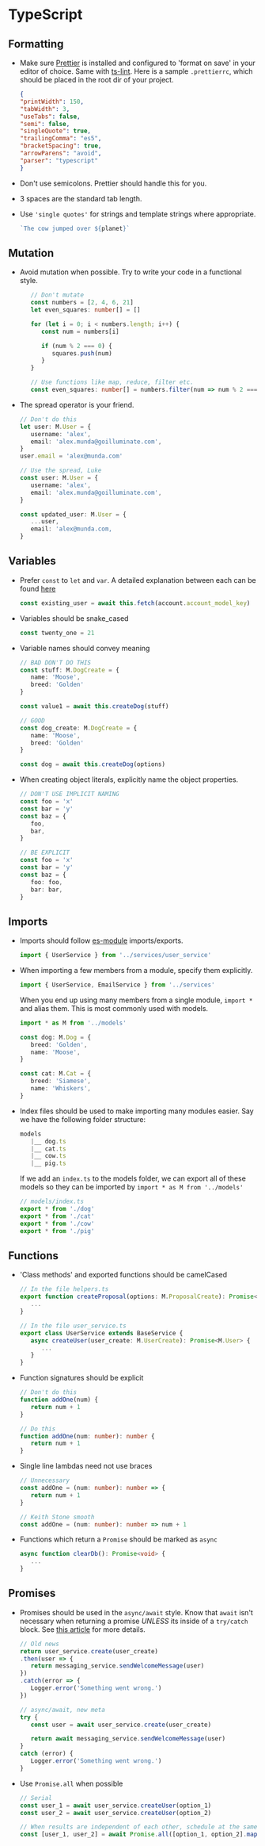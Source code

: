# TypeScript

## Formatting
* Make sure [Prettier](https://prettier.io/) is installed and configured to 'format on save' in your editor of choice. Same with [ts-lint](https://palantir.github.io/tslint/). Here is a sample `.prettierrc`, which should be placed in the root dir of your project.
   ```json
   {
   "printWidth": 150,
   "tabWidth": 3,
   "useTabs": false,
   "semi": false,
   "singleQuote": true,
   "trailingComma": "es5",
   "bracketSpacing": true,
   "arrowParens": "avoid",
   "parser": "typescript"
   }
   ```

* Don't use semicolons. Prettier should handle this for you.

* 3 spaces are the standard tab length.

* Use `'single quotes'` for strings and template strings where appropriate.
   ```typescript
   `The cow jumped over ${planet}`
   ```

## Mutation
* Avoid mutation when possible. Try to write your code in a functional style.
   ```typescript
      // Don't mutate
      const numbers = [2, 4, 6, 21]
      let even_squares: number[] = []

      for (let i = 0; i < numbers.length; i++) {
         const num = numbers[i]

         if (num % 2 === 0) {
            squares.push(num)
         }
      }

      // Use functions like map, reduce, filter etc.
      const even_squares: number[] = numbers.filter(num => num % 2 === 0).map(num => num * num)
   ```
* The spread operator is your friend.
   ```typescript
   // Don't do this
   let user: M.User = {
      username: 'alex',
      email: 'alex.munda@goilluminate.com',
   }
   user.email = 'alex@munda.com'

   // Use the spread, Luke
   const user: M.User = {
      username: 'alex',
      email: 'alex.munda@goilluminate.com',
   }

   const updated_user: M.User = {
      ...user,
      email: 'alex@munda.com,
   }
   ```

## Variables
* Prefer `const` to `let` and `var`. A detailed explanation between each can be found [here](https://tylermcginnis.com/var-let-const/)
   ```typescript
   const existing_user = await this.fetch(account.account_model_key)
   ```

* Variables should be snake_cased
   ```typescript
   const twenty_one = 21
   ```

* Variable names should convey meaning
   ```typescript
   // BAD DON'T DO THIS
   const stuff: M.DogCreate = {
      name: 'Moose',
      breed: 'Golden'
   }

   const value1 = await this.createDog(stuff)

   // GOOD
   const dog_create: M.DogCreate = {
      name: 'Moose',
      breed: 'Golden'
   }

   const dog = await this.createDog(options)
   ```
* When creating object literals, explicitly name the object properties.
   ```typescript
   // DON'T USE IMPLICIT NAMING
   const foo = 'x'
   const bar = 'y'
   const baz = {
      foo,
      bar,
   }
   ```
   ```typescript
   // BE EXPLICIT
   const foo = 'x'
   const bar = 'y'
   const baz = {
      foo: foo,
      bar: bar,
   }
   ```

## Imports
* Imports should follow [es-module](https://hacks.mozilla.org/2018/03/es-modules-a-cartoon-deep-dive/) imports/exports.
   ```typescript
   import { UserService } from '../services/user_service'
   ```
* When importing a few members from a module, specify them explicitly.
   ```typescript
   import { UserService, EmailService } from '../services'
   ```
   When you end up using many members from a single module, `import *` and alias them. This is most commonly used with models.
   ```typescript
   import * as M from '../models'

   const dog: M.Dog = {
      breed: 'Golden',
      name: 'Moose',
   }

   const cat: M.Cat = {
      breed: 'Siamese',
      name: 'Whiskers',
   }
   ```
* Index files should be used to make importing many modules easier. Say we have the following folder structure:
   ```typescript
   models
      |__ dog.ts
      |__ cat.ts
      |__ cow.ts
      |__ pig.ts
   ```
   If we add an `index.ts` to the models folder, we can export all of these models so they can be imported by `import * as M from '../models'`
   ```typescript
   // models/index.ts
   export * from './dog'
   export * from './cat'
   export * from './cow'
   export * from './pig'
   ```

## Functions
* 'Class methods' and exported functions should be camelCased
   ```typescript
   // In the file helpers.ts
   export function createProposal(options: M.ProposalCreate): Promise<M.Proposal> {
      ...
   }
   ```
   ```typescript
   // In the file user_service.ts
   export class UserService extends BaseService {
      async createUser(user_create: M.UserCreate): Promise<M.User> {
         ...
      }
   }
   ```
* Function signatures should be explicit
   ```typescript
   // Don't do this
   function addOne(num) {
      return num + 1
   }

   // Do this
   function addOne(num: number): number {
      return num + 1
   }
   ```
* Single line lambdas need not use braces
   ```typescript
   // Unnecessary
   const addOne = (num: number): number => {
      return num + 1
   }

   // Keith Stone smooth
   const addOne = (num: number): number => num + 1
   ```
* Functions which return a `Promise` should be marked as `async`
   ```typescript
   async function clearDb(): Promise<void> {
      ...
   }
   ```

## Promises
* Promises should be used in the `async/await` style. Know that `await` isn't necessary when returning a promise _UNLESS_ its inside of a `try/catch` block. See [this article](https://jakearchibald.com/2017/await-vs-return-vs-return-await/) for more details.
   ```typescript
   // Old news
   return user_service.create(user_create)
   .then(user => {
      return messaging_service.sendWelcomeMessage(user)
   })
   .catch(error => {
      Logger.error('Something went wrong.')
   })

   // async/await, new meta
   try {
      const user = await user_service.create(user_create)

      return await messaging_service.sendWelcomeMessage(user)
   }
   catch (error) {
      Logger.error('Something went wrong.')
   }
   ```
* Use `Promise.all` when possible
   ```typescript
   // Serial
   const user_1 = await user_service.createUser(option_1)
   const user_2 = await user_service.createUser(option_2)

   // When results are independent of each other, schedule at the same time
   const [user_1, user_2] = await Promise.all([option_1, option_2].map(x => user_service.createUser(x)))
   ```
